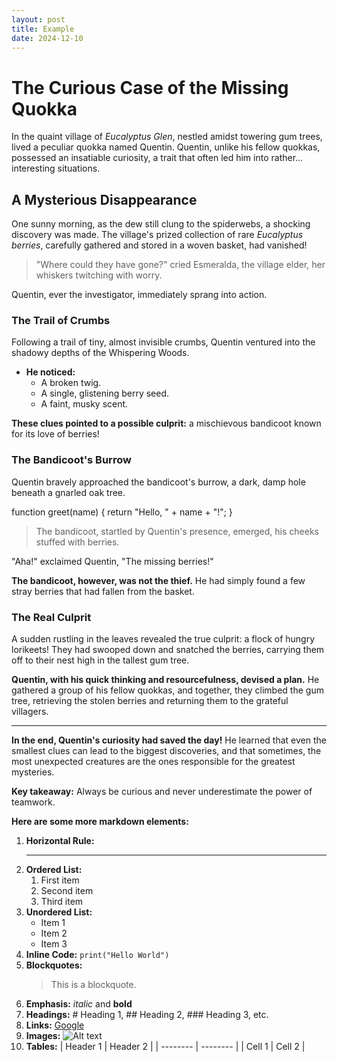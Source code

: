 ```yaml
---
layout: post
title: Example
date: 2024-12-10
---
```


# The Curious Case of the Missing Quokka

In the quaint village of *Eucalyptus Glen*, nestled amidst towering gum trees, lived a peculiar quokka named Quentin. Quentin, unlike his fellow quokkas, possessed an insatiable curiosity, a trait that often led him into rather... interesting situations.

## A Mysterious Disappearance

One sunny morning, as the dew still clung to the spiderwebs, a shocking discovery was made. The village's prized collection of rare *Eucalyptus berries*, carefully gathered and stored in a woven basket, had vanished!

> "Where could they have gone?" cried Esmeralda, the village elder, her whiskers twitching with worry.

Quentin, ever the investigator, immediately sprang into action.

### The Trail of Crumbs

Following a trail of tiny, almost invisible crumbs, Quentin ventured into the shadowy depths of the Whispering Woods.

* **He noticed:**
    * A broken twig.
    * A single, glistening berry seed.
    * A faint, musky scent.

**These clues pointed to a possible culprit:** a mischievous bandicoot known for its love of berries!

### The Bandicoot's Burrow

Quentin bravely approached the bandicoot's burrow, a dark, damp hole beneath a gnarled oak tree.

function greet(name) {
return "Hello, " + name + "!";
}


> The bandicoot, startled by Quentin's presence, emerged, his cheeks stuffed with berries.

"Aha!" exclaimed Quentin, "The missing berries!"

**The bandicoot, however, was not the thief.** He had simply found a few stray berries that had fallen from the basket.

### The Real Culprit

A sudden rustling in the leaves revealed the true culprit: a flock of hungry lorikeets! They had swooped down and snatched the berries, carrying them off to their nest high in the tallest gum tree.

**Quentin, with his quick thinking and resourcefulness, devised a plan.** He gathered a group of his fellow quokkas, and together, they climbed the gum tree, retrieving the stolen berries and returning them to the grateful villagers.

***

**In the end, Quentin's curiosity had saved the day!** He learned that even the smallest clues can lead to the biggest discoveries, and that sometimes, the most unexpected creatures are the ones responsible for the greatest mysteries.

**Key takeaway:** Always be curious and never underestimate the power of teamwork.

**Here are some more markdown elements:**

1.  **Horizontal Rule:**
    ***
2.  **Ordered List:**
    1.  First item
    2.  Second item
    3.  Third item
3.  **Unordered List:**
    * Item 1
    * Item 2
    * Item 3
4.  **Inline Code:** `print("Hello World")`
5.  **Blockquotes:**
    > This is a blockquote.
6.  **Emphasis:** *italic* and **bold**
7.  **Headings:** # Heading 1, ## Heading 2, ### Heading 3, etc.
8.  **Links:** [Google](https://www.google.com)
9.  **Images:** ![Alt text](https://via.placeholder.com/150)
10. **Tables:**
    | Header 1 | Header 2 |
    | -------- | -------- |
    | Cell 1   | Cell 2   |
